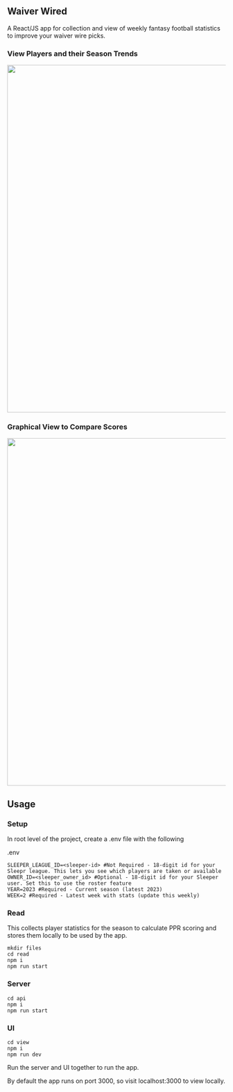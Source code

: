 ## Waiver Wired
A React/JS app for collection and view of weekly fantasy football statistics to improve your waiver wire picks.

### View Players and their Season Trends
<img src="https://github.com/Osborw/waiver-wired/assets/32249906/c993d0bd-ce65-47fe-bc91-4a9ec714ff4a" width="800">

### Graphical View to Compare Scores
<img src="https://github.com/Osborw/waiver-wired/assets/32249906/dd2ee802-b8cb-4537-a645-49f452c84cd9" width="800">

## Usage

### Setup
In root level of the project, create a .env file with the following

.env
```
SLEEPER_LEAGUE_ID=<sleeper-id> #Not Required - 18-digit id for your Sleepr league. This lets you see which players are taken or available
OWNER_ID=<sleeper_owner_id> #Optional - 18-digit id for your Sleeper user. Set this to use the roster feature
YEAR=2023 #Required - Current season (latest 2023)
WEEK=2 #Required - Latest week with stats (update this weekly)
```

### Read
This collects player statistics for the season to calculate PPR scoring and stores them locally to be used by the app.

```
mkdir files
cd read
npm i
npm run start
```

### Server
```
cd api
npm i
npm run start
```

### UI
```
cd view
npm i
npm run dev
```
Run the server and UI together to run the app.

By default the app runs on port 3000, so visit localhost:3000 to view locally.
